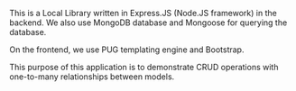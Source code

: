 This is a Local Library written in Express.JS (Node.JS framework) in the backend.
We also use MongoDB database and Mongoose for querying the database.

On the frontend, we use PUG templating engine and Bootstrap.

This purpose of this application is to demonstrate CRUD operations with one-to-many relationships between models.
